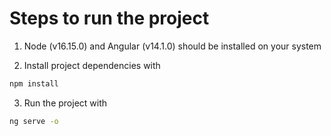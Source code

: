 # Steps to run the project

1. Node (v16.15.0) and Angular (v14.1.0) should be installed on your system

2. Install project dependencies with
```bash
npm install
```

3. Run the project with
```bash
ng serve -o
```

